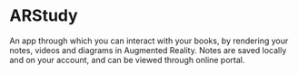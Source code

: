 # ARStudy

An app through which you can interact with your books, by rendering your notes, videos and diagrams in Augmented Reality. Notes are saved locally and on your account, and can be viewed through online portal.
